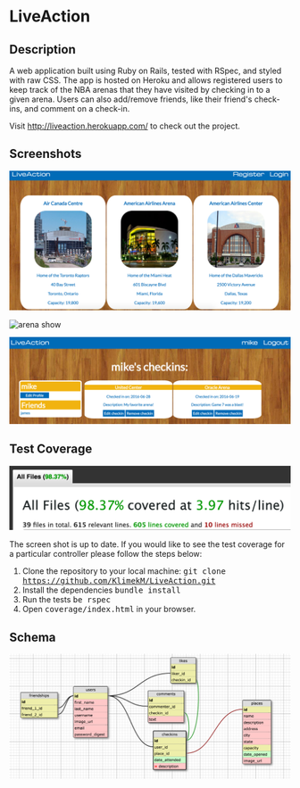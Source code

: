 # LiveAction

## Description

A web application built using Ruby on Rails, tested with RSpec, and styled with raw CSS. The app is hosted on Heroku and allows registered users to keep track of the NBA arenas that they have visited by checking in to a given arena. Users can also add/remove friends, like their friend's check-ins, and comment on a check-in.

Visit http://liveaction.herokuapp.com/ to check out the project.

## Screenshots

![home page](public/homepage.png)

![arena show](public/arena-show.png)

![user profile](public/user-profile.png)

## Test Coverage

![test coverage](public/test-coverage.png)

The screen shot is up to date. If you would like to see the test coverage for a particular controller please follow the steps below:

1. Clone the repository to your local machine: <tt>git clone https://github.com/KlimekM/LiveAction.git</tt>
2. Install the dependencies <tt>bundle install</tt>
3. Run the tests <tt>be rspec</tt>
4. Open <tt>coverage/index.html</tt> in your browser.


## Schema

![schema](public/schema.png)

